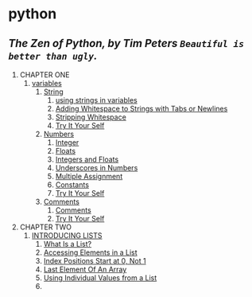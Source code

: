 # python
##   ***The Zen of Python, by Tim Peters `Beautiful is better than ugly`.***
 
1. CHAPTER ONE
   1. [variables](Docs/CHAPTER_ONE/variables.md)
      1. [String](Docs/CHAPTER_ONE/Strings.md)
         1. [using strings in  variables](Docs/CHAPTER_ONE/Strings.md)
         2. [Adding Whitespace to Strings with Tabs or Newlines](Docs/CHAPTER_ONE/Strings.md)
         3. [Stripping Whitespace](Docs/CHAPTER_ONE/Strings.md)
         4. [Try It Your Self](Docs/CHAPTER_ONE/try/1.md)
      1. [Numbers](Docs/CHAPTER_ONE/numbers.md) 
         1. [Integer](Docs/CHAPTER_ONE/numbers.md) 
         2. [Floats](Docs/CHAPTER_ONE/numbers.md) 
         3. [Integers and Floats](Docs/CHAPTER_ONE/numbers.md) 
         4. [Underscores in Numbers](Docs/CHAPTER_ONE/numbers.md) 
         5. [Multiple Assignment](Docs/CHAPTER_ONE/numbers.md) 
         6. [Constants](Docs/CHAPTER_ONE/numbers.md) 
         7. [Try It Your Self](Docs/CHAPTER_ONE/try/2.md) 
      2. [Comments](Docs/CHAPTER_ONE/comments.md)
         1. [Comments](Docs/CHAPTER_ONE/comments.md)
         2. [Try It Your Self](Docs/CHAPTER_ONE/try/3.md)  
2. CHAPTER TWO 
   1. [INTRODUCING LISTS](./Docs/)
       1. [What Is a List?](./DOCS/CHAPTER_ONE/CHAPTER_TWO/lists.md)
       2. [Accessing Elements in a List](./DOCS/CHAPTER_ONE/CHAPTER_TWO/lists.md)
       3. [Index Positions Start at 0, Not 1](./DOCS/CHAPTER_ONE/CHAPTER_TWO/lists.md)
       4. [Last Element Of An Array](./DOCS/CHAPTER_ONE/CHAPTER_TWO/lists.md)
       5. [Using Individual Values from a List](./DOCS/CHAPTER_ONE/CHAPTER_TWO/lists.md)
       6. [](./DOCS/CHAPTER_ONE/CHAPTER_TWO/lists.md)




